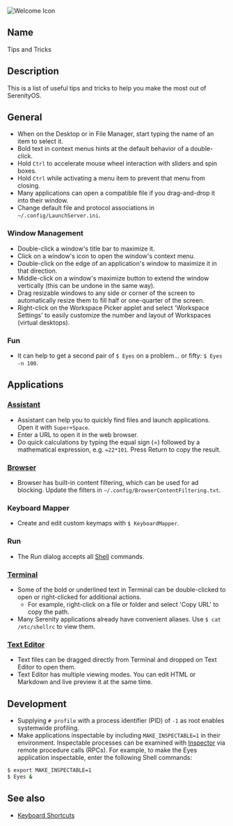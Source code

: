 ![Welcome Icon](/res/icons/32x32/app-welcome.png)

## Name
Tips and Tricks

## Description
This is a list of useful tips and tricks to help you make the most out of SerenityOS.

## General
* When on the Desktop or in File Manager, start typing the name of an item to select it.
* Bold text in context menus hints at the default behavior of a double-click.
* Hold `Ctrl` to accelerate mouse wheel interaction with sliders and spin boxes.
* Hold `Ctrl` while activating a menu item to prevent that menu from closing.
* Many applications can open a compatible file if you drag-and-drop it into their window.
* Change default file and protocol associations in `~/.config/LaunchServer.ini`.

### Window Management
* Double-click a window's title bar to maximize it.
* Click on a window's icon to open the window's context menu.
* Double-click on the edge of an application's window to maximize it in that direction.
* Middle-click on a window's maximize button to extend the window vertically (this can be undone in the same way).
* Drag resizable windows to any side or corner of the screen to automatically resize them to fill half or one-quarter of the screen.
* Right-click on the Workspace Picker applet and select 'Workspace Settings' to easily customize the number and layout of Workspaces (virtual desktops).

### Fun
* It can help to get a second pair of `$ Eyes` on a problem… or fifty: `$ Eyes -n 100`.

## Applications

### [Assistant](help://man/1/Applications/Assistant)
* Assistant can help you to quickly find files and launch applications. Open it with `Super+Space`.
* Enter a URL to open it in the web browser.
* Do quick calculations by typing the equal sign (=) followed by a mathematical expression, e.g. `=22*101`. Press Return to copy the result.

### [Browser](help://man/1/Applications/Browser)
* Browser has built-in content filtering, which can be used for ad blocking. Update the filters in `~/.config/BrowserContentFiltering.txt`.

### Keyboard Mapper
* Create and edit custom keymaps with `$ KeyboardMapper`.

### Run
* The Run dialog accepts all [Shell](help://man/5/Shell) commands.

### [Terminal](help://man/1/Applications/Terminal)
* Some of the bold or underlined text in Terminal can be double-clicked to open or right-clicked for additional actions.
    * For example, right-click on a file or folder and select 'Copy URL' to copy the path.
* Many Serenity applications already have convenient aliases. Use `$ cat /etc/shellrc` to view them.

### [Text Editor](help://man/1/Applications/TextEditor)
* Text files can be dragged directly from Terminal and dropped on Text Editor to open them.
* Text Editor has multiple viewing modes. You can edit HTML or Markdown and live preview it at the same time.

## Development
* Supplying `# profile` with a process identifier (PID) of `-1` as root enables systemwide profiling.
* Make applications inspectable by including `MAKE_INSPECTABLE=1` in their environment. Inspectable processes can be examined with [Inspector](help://man/1/Applications/Inspector) via remote procedure calls (RPCs). For example, to make the Eyes application inspectable, enter the following Shell commands:
```sh
$ export MAKE_INSPECTABLE=1
$ Eyes &
```

## See also
* [Keyboard Shortcuts](help://man/7/KeyboardShortcuts)
